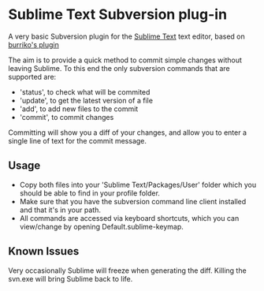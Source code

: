 Sublime Text Subversion plug-in
===============================

A very basic Subversion plugin for the [Sublime Text](http://www.sublimetext.com/) text editor, based on [burriko's plugin](https://github.com/burriko/sublime-subversion)

The aim is to provide a quick method to commit simple changes without leaving Sublime.  To this end the only subversion commands that are supported are:

* 'status', to check what will be commited
* 'update', to get the latest version of a file
* 'add', to add new files to the commit
* 'commit', to commit changes

Committing will show you a diff of your changes, and allow you to enter a single line of text for the commit message.


Usage
-----

 * Copy both files into your 'Sublime Text/Packages/User' folder which you should be able to find in your profile folder.
 * Make sure that you have the subversion command line client installed and that it's in your path.
 * All commands are accessed via keyboard shortcuts, which you can view/change by opening Default.sublime-keymap.


Known Issues
------------

Very occasionally Sublime will freeze when generating the diff.  Killing the svn.exe will bring Sublime back to life.
